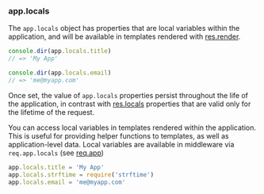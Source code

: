 <h3 id='app.locals'>app.locals</h3>

The `app.locals` object has properties that are local variables within the application,
and will be available in templates rendered with [res.render](#res.render).

```js
console.dir(app.locals.title)
// => 'My App'

console.dir(app.locals.email)
// => 'me@myapp.com'
```

Once set, the value of `app.locals` properties persist throughout the life of the application,
in contrast with [res.locals](#res.locals) properties that
are valid only for the lifetime of the request.

You can access local variables in templates rendered within the application.
This is useful for providing helper functions to templates, as well as application-level data.
Local variables are available in middleware via `req.app.locals` (see [req.app](#req.app))

```js
app.locals.title = 'My App'
app.locals.strftime = require('strftime')
app.locals.email = 'me@myapp.com'
```
